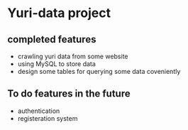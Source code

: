 # Yuri-data project
## completed features
- crawling yuri data from some website
- using MySQL to store data
- design some tables for querying some data coveniently
## To do features in the future
- authentication
- registeration system